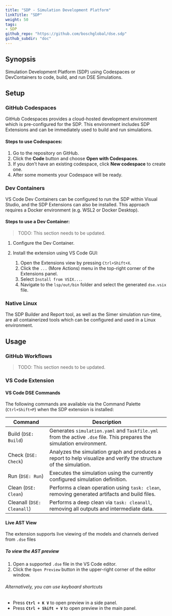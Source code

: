 ```yaml
---
title: "SDP - Simulation Development Platform"
linkTitle: "SDP"
weight: 50
tags:
- SDP
github_repo: "https://github.com/boschglobal/dse.sdp"
github_subdir: "doc"
---
```


## Synopsis

Simulation Development Platform (SDP) using Codespaces or DevContainers to code, build, and run DSE Simulations.



## Setup

### GitHub Codespaces

GitHub Codespaces provides a cloud-hosted development environment which is
pre-configured for the SDP. This environment includes SDP Extensions and can
be immediately used to build and run simulations.


#### Steps to use Codespaces:

1. Go to the repository on GitHub.
2. Click the <b>Code</b> button and choose <b>Open with Codespaces</b>.
3. If you don’t have an existing codespace, click <b>New codespace</b> to create one.
4. After some moments your Codespace will be ready.


### Dev Containers

VS Code Dev Containers can be configured to run the SDP within Visual Studio,
and the SDP Extensions can also be installed. This approach requires a Docker
environment (e.g. WSL2 or Docker Desktop).


#### Steps to use a Dev Container:

> TODO: This section needs to be updated.

1. Configure the Dev Container.

2. Install the extension using VS Code GUI:
	1. Open the Extensions view by pressing `Ctrl+Shift+X`.
	2. Click the `...` (More Actions) menu in the top-right corner of the Extensions panel.
	3. Select `Install from VSIX...`.
	4. Navigate to the `lsp/out/bin` folder and select the generated `dse.vsix` file.


### Native Linux

The SDP Builder and Report tool, as well as the Simer simulation run-time, are
all containerized tools which can be configured and used in a Linux environment.


## Usage

### GitHub Workflows

> TODO: This section needs to be updated.


### VS Code Extension

#### VS Code DSE Commands

The following commands are available via the Command Palette (`Ctrl+Shift+P`) when the SDP extension is installed:

| Command | Description |
|---------|-------------|
| Build (`DSE: Build`) | Generates `simulation.yaml` and `Taskfile.yml` from the active `.dse` file. This prepares the simulation environment. |
| Check (`DSE: Check`) | Analyzes the simulation graph and produces a report to help visualize and verify the structure of the simulation. |
| Run (`DSE: Run`) | Executes the simulation using the currently configured simulation definition. |
| Clean (`DSE: Clean`) | Performs a clean operation using `task: clean`, removing generated artifacts and build files. |
| Cleanall (`DSE: Cleanall`) | Performs a deep clean via `task: cleanall`, removing all outputs and intermediate data. |


#### Live AST View

The extension supports live viewing of the models and channels derived from `.dse` files

##### To view the AST preview

1. Open a supported `.dse` file in the VS Code editor.
2. Click the `Open Preview` button in the upper-right corner of the editor window.

###### Alternatively, you can use keyboard shortcuts

- Press **`Ctrl + K V`** to open preview in a side panel.
- Press **`Ctrl + Shift + V`** to open preview in the main panel.
